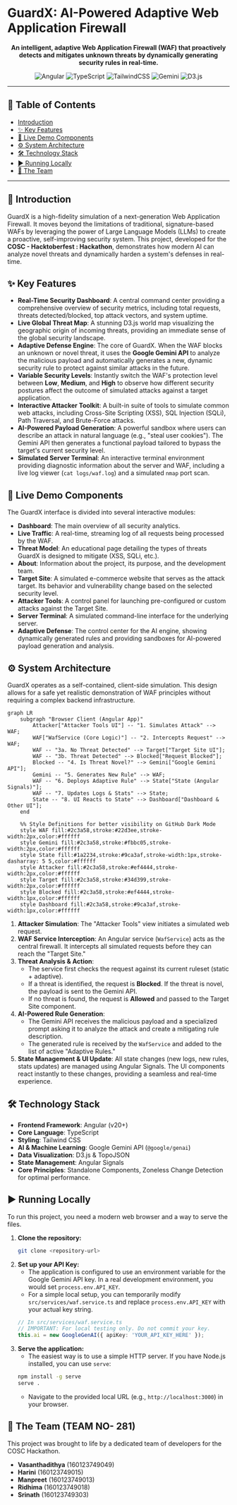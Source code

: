 # GuardX: AI-Powered Adaptive Web Application Firewall

<p align="center">
  <strong>An intelligent, adaptive Web Application Firewall (WAF) that proactively detects and mitigates unknown threats by dynamically generating security rules in real-time.</strong>
</p>

<p align="center">
  <img alt="Angular" src="https://img.shields.io/badge/Angular-DD0031?style=for-the-badge&logo=angular&logoColor=white">
  <img alt="TypeScript" src="https://img.shields.io/badge/TypeScript-007ACC?style=for-the-badge&logo=typescript&logoColor=white">
  <img alt="TailwindCSS" src="https://img.shields.io/badge/Tailwind_CSS-38B2AC?style=for-the-badge&logo=tailwind-css&logoColor=white">
  <img alt="Gemini" src="https://img.shields.io/badge/Gemini_API-4285F4?style=for-the-badge&logo=google&logoColor=white">
  <img alt="D3.js" src="https://img.shields.io/badge/D3.js-F9A03C?style=for-the-badge&logo=d3.js&logoColor=white">
</p>

---

## 📜 Table of Contents

- [Introduction](#-introduction)
- [✨ Key Features](#-key-features)
- [🚀 Live Demo Components](#-live-demo-components)
- [⚙️ System Architecture](#️-system-architecture)
- [🛠️ Technology Stack](#️-technology-stack)
- [▶️ Running Locally](#️-running-locally)
- [👥 The Team](#-the-team-team-no--281)

---

## 📖 Introduction

GuardX is a high-fidelity simulation of a next-generation Web Application Firewall. It moves beyond the limitations of traditional, signature-based WAFs by leveraging the power of Large Language Models (LLMs) to create a proactive, self-improving security system. This project, developed for the **COSC - Hacktoberfest : Hackathon**, demonstrates how modern AI can analyze novel threats and dynamically harden a system's defenses in real-time.

## ✨ Key Features

-   **Real-Time Security Dashboard**: A central command center providing a comprehensive overview of security metrics, including total requests, threats detected/blocked, top attack vectors, and system uptime.
-   **Live Global Threat Map**: A stunning D3.js world map visualizing the geographic origin of incoming threats, providing an immediate sense of the global security landscape.
-   **Adaptive Defense Engine**: The core of GuardX. When the WAF blocks an unknown or novel threat, it uses the **Google Gemini API** to analyze the malicious payload and automatically generates a new, dynamic security rule to protect against similar attacks in the future.
-   **Variable Security Levels**: Instantly switch the WAF's protection level between **Low**, **Medium**, and **High** to observe how different security postures affect the outcome of simulated attacks against a target application.
-   **Interactive Attacker Toolkit**: A built-in suite of tools to simulate common web attacks, including Cross-Site Scripting (XSS), SQL Injection (SQLi), Path Traversal, and Brute-Force attacks.
-   **AI-Powered Payload Generation**: A powerful sandbox where users can describe an attack in natural language (e.g., "steal user cookies"). The Gemini API then generates a functional payload tailored to bypass the target's current security level.
-   **Simulated Server Terminal**: An interactive terminal environment providing diagnostic information about the server and WAF, including a live log viewer (`cat logs/waf.log`) and a simulated `nmap` port scan.

## 🚀 Live Demo Components

The GuardX interface is divided into several interactive modules:

-   **Dashboard**: The main overview of all security analytics.
-   **Live Traffic**: A real-time, streaming log of all requests being processed by the WAF.
-   **Threat Model**: An educational page detailing the types of threats GuardX is designed to mitigate (XSS, SQLi, etc.).
-   **About**: Information about the project, its purpose, and the development team.
-   **Target Site**: A simulated e-commerce website that serves as the attack target. Its behavior and vulnerability change based on the selected security level.
-   **Attacker Tools**: A control panel for launching pre-configured or custom attacks against the Target Site.
-   **Server Terminal**: A simulated command-line interface for the underlying server.
-   **Adaptive Defense**: The control center for the AI engine, showing dynamically generated rules and providing sandboxes for AI-powered payload generation and analysis.

## ⚙️ System Architecture

GuardX operates as a self-contained, client-side simulation. This design allows for a safe yet realistic demonstration of WAF principles without requiring a complex backend infrastructure.

```mermaid
graph LR
    subgraph "Browser Client (Angular App)"
        Attacker["Attacker Tools UI"] -- "1. Simulates Attack" --> WAF;
        WAF["WafService (Core Logic)"] -- "2. Intercepts Request" --> WAF;
        WAF -- "3a. No Threat Detected" --> Target["Target Site UI"];
        WAF -- "3b. Threat Detected" --> Blocked["Request Blocked"];
        Blocked -- "4. Is Threat Novel?" --> Gemini["Google Gemini API"];
        Gemini -- "5. Generates New Rule" --> WAF;
        WAF -- "6. Deploys Adaptive Rule" --> State["State (Angular Signals)"];
        WAF -- "7. Updates Logs & Stats" --> State;
        State -- "8. UI Reacts to State" --> Dashboard["Dashboard & Other UI"];
    end

    %% Style Definitions for better visibility on GitHub Dark Mode
    style WAF fill:#2c3a58,stroke:#22d3ee,stroke-width:2px,color:#ffffff
    style Gemini fill:#2c3a58,stroke:#fbbc05,stroke-width:2px,color:#ffffff
    style State fill:#1a2234,stroke:#9ca3af,stroke-width:1px,stroke-dasharray: 5 5,color:#ffffff
    style Attacker fill:#2c3a58,stroke:#ef4444,stroke-width:2px,color:#ffffff
    style Target fill:#2c3a58,stroke:#34d399,stroke-width:2px,color:#ffffff
    style Blocked fill:#2c3a58,stroke:#ef4444,stroke-width:1px,color:#ffffff
    style Dashboard fill:#2c3a58,stroke:#9ca3af,stroke-width:1px,color:#ffffff
```

1.  **Attacker Simulation**: The "Attacker Tools" view initiates a simulated web request.
2.  **WAF Service Interception**: An Angular service (`WafService`) acts as the central firewall. It intercepts all simulated requests before they can reach the "Target Site."
3.  **Threat Analysis & Action**:
    -   The service first checks the request against its current ruleset (static + adaptive).
    -   If a threat is identified, the request is **Blocked**. If the threat is novel, the payload is sent to the Gemini API.
    -   If no threat is found, the request is **Allowed** and passed to the Target Site component.
4.  **AI-Powered Rule Generation**:
    -   The Gemini API receives the malicious payload and a specialized prompt asking it to analyze the attack and create a mitigating rule description.
    -   The generated rule is received by the `WafService` and added to the list of active "Adaptive Rules."
5.  **State Management & UI Update**: All state changes (new logs, new rules, stats updates) are managed using Angular Signals. The UI components react instantly to these changes, providing a seamless and real-time experience.

## 🛠️ Technology Stack

-   **Frontend Framework**: Angular (v20+)
-   **Core Language**: TypeScript
-   **Styling**: Tailwind CSS
-   **AI & Machine Learning**: Google Gemini API (`@google/genai`)
-   **Data Visualization**: D3.js & TopoJSON
-   **State Management**: Angular Signals
-   **Core Principles**: Standalone Components, Zoneless Change Detection for optimal performance.

## ▶️ Running Locally

To run this project, you need a modern web browser and a way to serve the files.

1.  **Clone the repository:**
    ```bash
    git clone <repository-url>
    ```
2.  **Set up your API Key:**
    -   The application is configured to use an environment variable for the Google Gemini API key. In a real development environment, you would set `process.env.API_KEY`.
    -   For a simple local setup, you can temporarily modify `src/services/waf.service.ts` and replace `process.env.API_KEY` with your actual key string.
    ```typescript
    // In src/services/waf.service.ts
    // IMPORTANT: For local testing only. Do not commit your key.
    this.ai = new GoogleGenAI({ apiKey: 'YOUR_API_KEY_HERE' }); 
    ```
3.  **Serve the application:**
    -   The easiest way is to use a simple HTTP server. If you have Node.js installed, you can use `serve`:
    ```bash
    npm install -g serve
    serve .
    ```
    -   Navigate to the provided local URL (e.g., `http://localhost:3000`) in your browser.

## 👥 The Team (TEAM NO- 281)

This project was brought to life by a dedicated team of developers for the COSC Hackathon.

-   **Vasanthadithya** (160123749049)
-   **Harini** (160123749015)
-   **Manpreet** (160123749013)
-   **Ridhima** (160123749018)
-   **Srinath** (160123749303)
